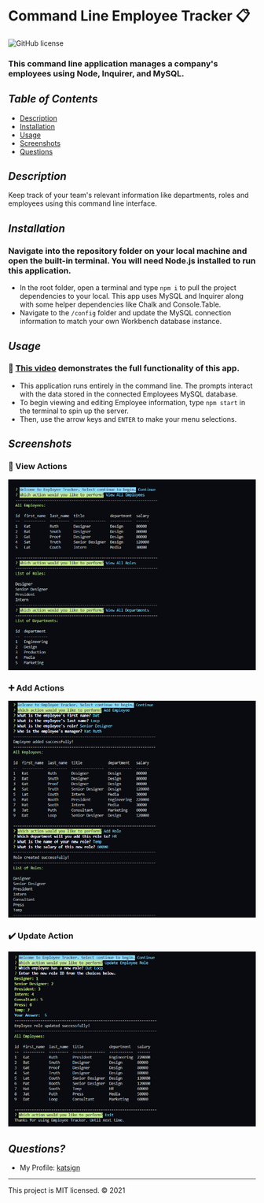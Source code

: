 # Command Line Employee Tracker :clipboard:
![GitHub license](https://img.shields.io/badge/License-MIT-orange)

### This command line application manages a company's employees using Node, Inquirer, and MySQL.

## *Table of Contents*

- [Description](#description)
- [Installation](#installation)
- [Usage](#usage)
- [Screenshots](#screenshots)
- [Questions](#questions)

## *Description*
Keep track of your team's relevant information like departments, roles and employees using this command line interface.

## *Installation*
### Navigate into the repository folder on your local machine and open the built-in terminal. You will need Node.js installed to run this application.
- In the root folder, open a terminal and type `npm i` to pull the project dependencies to your local. This app uses MySQL and Inquirer along with some helper dependencies like Chalk and Console.Table.
- Navigate to the `/config` folder and update the MySQL connection information to match your own Workbench database instance.

## *Usage*
### :movie_camera: [This video](path) demonstrates the full functionality of this app.
- This application runs entirely in the command line. The prompts interact with the data stored in the connected Employees MySQL database.
- To begin viewing and editing Employee information, type `npm start` in the terminal to spin up the server.
- Then, use the arrow keys and `ENTER` to make your menu selections.

## *Screenshots*
### :mag_right: View Actions
![Demo of Command Line View Prompts](./assets/screenshots/ss1.PNG)
### :heavy_plus_sign: Add Actions
![Demo of Command Line Add Prompts](./assets/screenshots/ss2.PNG)
### :heavy_check_mark: Update Action
![Demo of Command Line Update Role Prompt](./assets/screenshots/ss3.PNG)

## *Questions?*
- My Profile: [katsign](https://github.com/katsign)

---
This project is MIT licensed. &copy; 2021
